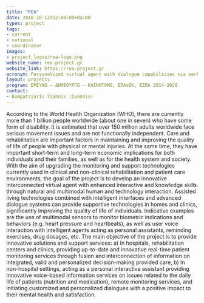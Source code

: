 ```yaml
---
title: "REA"
date: 2018-10-12T12:00:00+03:00
types: project
tags:
- current
- national
- coordinator
images: 
- project_logos/rea-logo.png
website_name: rea-project.gr
website_link: https://rea-project.gr
acronym: Personalized virtual agent with dialogue capabilities via verbal and non-verbal interaction for the monitoring and support of people with motor disabilities
layout: projects
program: ΕΡΕΥΝΩ – ΔΗΜΙΟΥΡΓΩ – ΚΑΙΝΟΤΟΜΩ, ΕΠΑνΕΚ, ΕΣΠΑ 2014-2020
contact: 
- Kompatsiaris Yiannis (Ioannis)
---
```

According to the World Health Organization (WHO), there are currently more than 1 billion people worldwide (about one in seven) who have some form of disability. It is estimated that over 150 million adults worldwide face serious movement issues and are not functionally independent.
Care and rehabilitation are important factors in maintaining and improving the quality of life of people with physical or mental injuries. At the same time, they have important short-term and long-term economic implications for both individuals and their families, as well as for the health system and society.
With the aim of upgrading the monitoring and support technologies currently used in clinical and non-clinical rehabilitation and patient care environments, the goal of the project is to develop an innovative interconnected virtual agent with enhanced interactive and knowledge skills through natural and multimodal human and technology interaction.
Assisted living technologies combined with intelligent interfaces and advanced dialogue systems can provide supportive technologies in homes and clinics, significantly improving the quality of life of individuals. Indicative examples are the use of multimodal sensors to monitor biometric indications and behaviors (e.g. heart pressure and heartbeats), as well as user voice interaction with intelligent agents acting as personal assistants, reminding exercises, drug dosages, etc.
The main objective of the project is to provide innovative solutions and support services: a) In hospitals, rehabilitation centers and clinics, providing up-to-date and innovative real-time patient monitoring services through fusion and interconnection of information on integrated, valid and personalized decision-making provided care, b) In non-hospital settings, acting as a personal interactive assistant providing innovative voice-based information services on issues related to the daily life of patients (nutrition and medication), remote monitoring services, and initiating customized and personalized dialogues with a positive impact to their mental health and satisfaction.